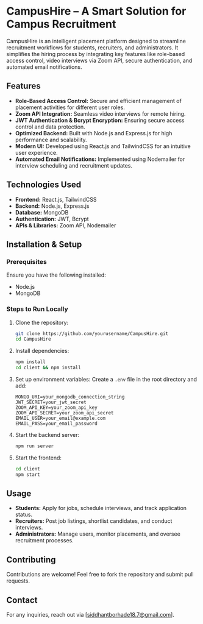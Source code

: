 # CampusHire – A Smart Solution for Campus Recruitment

CampusHire is an intelligent placement platform designed to streamline recruitment workflows for students, recruiters, and administrators. It simplifies the hiring process by integrating key features like role-based access control, video interviews via Zoom API, secure authentication, and automated email notifications.

## Features
- **Role-Based Access Control:** Secure and efficient management of placement activities for different user roles.
- **Zoom API Integration:** Seamless video interviews for remote hiring.
- **JWT Authentication & Bcrypt Encryption:** Ensuring secure access control and data protection.
- **Optimized Backend:** Built with Node.js and Express.js for high performance and scalability.
- **Modern UI:** Developed using React.js and TailwindCSS for an intuitive user experience.
- **Automated Email Notifications:** Implemented using Nodemailer for interview scheduling and recruitment updates.

## Technologies Used
- **Frontend:** React.js, TailwindCSS
- **Backend:** Node.js, Express.js
- **Database:** MongoDB
- **Authentication:** JWT, Bcrypt
- **APIs & Libraries:** Zoom API, Nodemailer

## Installation & Setup

### Prerequisites
Ensure you have the following installed:
- Node.js
- MongoDB

### Steps to Run Locally
1. Clone the repository:
   ```sh
   git clone https://github.com/yourusername/CampusHire.git
   cd CampusHire
   ```

2. Install dependencies:
   ```sh
   npm install
   cd client && npm install
   ```

3. Set up environment variables:
   Create a `.env` file in the root directory and add:
   ```env
   MONGO_URI=your_mongodb_connection_string
   JWT_SECRET=your_jwt_secret
   ZOOM_API_KEY=your_zoom_api_key
   ZOOM_API_SECRET=your_zoom_api_secret
   EMAIL_USER=your_email@example.com
   EMAIL_PASS=your_email_password
   ```

4. Start the backend server:
   ```sh
   npm run server
   ```

5. Start the frontend:
   ```sh
   cd client
   npm start
   ```

## Usage
- **Students:** Apply for jobs, schedule interviews, and track application status.
- **Recruiters:** Post job listings, shortlist candidates, and conduct interviews.
- **Administrators:** Manage users, monitor placements, and oversee recruitment processes.

## Contributing
Contributions are welcome! Feel free to fork the repository and submit pull requests.


## Contact
For any inquiries, reach out via [siddhantborhade18.7@gmail.com].
